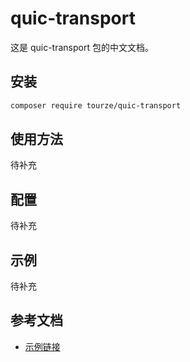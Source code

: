# quic-transport

这是 quic-transport 包的中文文档。

## 安装

```bash
composer require tourze/quic-transport
```

## 使用方法

待补充

## 配置

待补充

## 示例

待补充

## 参考文档

- [示例链接](https://example.com)
